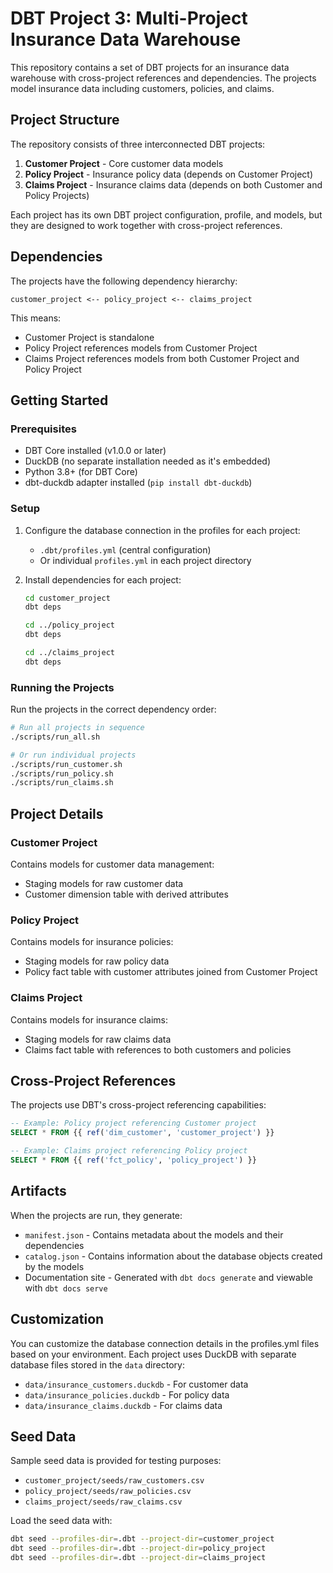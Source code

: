 # DBT Project 3: Multi-Project Insurance Data Warehouse

This repository contains a set of DBT projects for an insurance data warehouse with cross-project references and dependencies. The projects model insurance data including customers, policies, and claims.

## Project Structure

The repository consists of three interconnected DBT projects:

1. **Customer Project** - Core customer data models
2. **Policy Project** - Insurance policy data (depends on Customer Project)
3. **Claims Project** - Insurance claims data (depends on both Customer and Policy Projects)

Each project has its own DBT project configuration, profile, and models, but they are designed to work together with cross-project references.

## Dependencies

The projects have the following dependency hierarchy:

```
customer_project <-- policy_project <-- claims_project
```

This means:
- Customer Project is standalone
- Policy Project references models from Customer Project
- Claims Project references models from both Customer Project and Policy Project

## Getting Started

### Prerequisites

- DBT Core installed (v1.0.0 or later)
- DuckDB (no separate installation needed as it's embedded)
- Python 3.8+ (for DBT Core)
- dbt-duckdb adapter installed (`pip install dbt-duckdb`)

### Setup

1. Configure the database connection in the profiles for each project:
   - `.dbt/profiles.yml` (central configuration)
   - Or individual `profiles.yml` in each project directory

2. Install dependencies for each project:
   ```bash
   cd customer_project
   dbt deps
   
   cd ../policy_project
   dbt deps
   
   cd ../claims_project
   dbt deps
   ```

### Running the Projects

Run the projects in the correct dependency order:

```bash
# Run all projects in sequence
./scripts/run_all.sh

# Or run individual projects
./scripts/run_customer.sh
./scripts/run_policy.sh
./scripts/run_claims.sh
```

## Project Details

### Customer Project

Contains models for customer data management:
- Staging models for raw customer data
- Customer dimension table with derived attributes

### Policy Project

Contains models for insurance policies:
- Staging models for raw policy data
- Policy fact table with customer attributes joined from Customer Project

### Claims Project

Contains models for insurance claims:
- Staging models for raw claims data
- Claims fact table with references to both customers and policies

## Cross-Project References

The projects use DBT's cross-project referencing capabilities:

```sql
-- Example: Policy project referencing Customer project
SELECT * FROM {{ ref('dim_customer', 'customer_project') }}

-- Example: Claims project referencing Policy project
SELECT * FROM {{ ref('fct_policy', 'policy_project') }}
```

## Artifacts

When the projects are run, they generate:
- `manifest.json` - Contains metadata about the models and their dependencies
- `catalog.json` - Contains information about the database objects created by the models
- Documentation site - Generated with `dbt docs generate` and viewable with `dbt docs serve`

## Customization

You can customize the database connection details in the profiles.yml files based on your environment. Each project uses DuckDB with separate database files stored in the `data` directory:

- `data/insurance_customers.duckdb` - For customer data
- `data/insurance_policies.duckdb` - For policy data
- `data/insurance_claims.duckdb` - For claims data

## Seed Data

Sample seed data is provided for testing purposes:
- `customer_project/seeds/raw_customers.csv`
- `policy_project/seeds/raw_policies.csv`
- `claims_project/seeds/raw_claims.csv`

Load the seed data with:
```bash
dbt seed --profiles-dir=.dbt --project-dir=customer_project
dbt seed --profiles-dir=.dbt --project-dir=policy_project
dbt seed --profiles-dir=.dbt --project-dir=claims_project
``` 